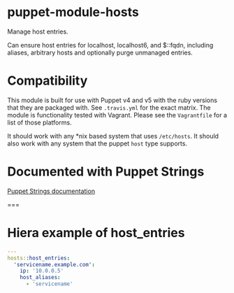 # puppet-module-hosts

Manage host entries.

Can ensure host entries for localhost, localhost6, and $::fqdn, including
aliases, arbitrary hosts and optionally purge unmanaged entries.

# Compatibility

This module is built for use with Puppet v4 and v5 with the ruby
versions that they are packaged with. See `.travis.yml` for the exact
matrix. The module is functionality tested with Vagrant. Please see the
`Vagrantfile` for a list of those platforms.

It should work with any \*nix based system that uses `/etc/hosts`.
It should also work with any system that the puppet `host` type supports.


# Documented with Puppet Strings

[Puppet Strings documentation](http://ghoneycutt.github.io/ghoneycutt-hosts/doc/puppet_classes/hosts.html)

===

# Hiera example of host_entries
```yaml
---
hosts::host_entries:
  'servicename.example.com':
    ip: '10.0.0.5'
    host_aliases:
      - 'servicename'
```
